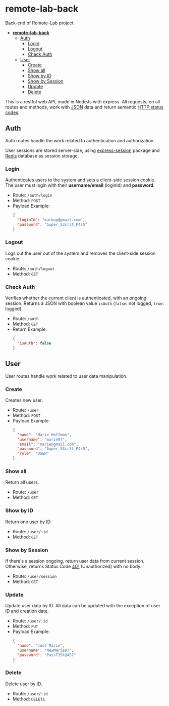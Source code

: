 # **remote-lab-back**
Back-end of Remote-Lab project.

- [**remote-lab-back**](#--remote-lab-back--)
  * [Auth](#auth)
    + [Login](#login)
    + [Logout](#logout)
    + [Check Auth](#check-auth)
  * [User](#user)
    + [Create](#create)
    + [Show all](#show-all)
    + [Show by ID](#show-by-id)
    + [Show by Session](#show-by-session)
    + [Update](#update)
    + [Delete](#delete)

This is a restful web API, made in NodeJs with express.
All requests, on all routes and methods, work with [JSON](https://www.json.org/json-en.html) data and return semantic [HTTP status codes](https://developer.mozilla.org/en-US/docs/Web/HTTP/Status).

## Auth

Auth routes handle the work related to authentication and authorization.

User sessions are stored server-side, using [express-session](https://github.com/expressjs/session) package and [Redis](https://redis.io/) database as session storage.

### Login

Authenticates users to the system and sets a client-side session cookie. The user must login with their **username/email** (loginId) and **password**.

- Route: `/auth/login`
- Method: `POST`
- Payload Example:
  ```JSON
  {
    "loginId": "markup@gmail.com",
    "password": "5uper_S3cr3t_P4s5"
  }
  ```

### Logout

Logs out the user out of the system and removes the client-side session cookie.

- Route: `/auth/logout`
- Method: `GET`

### Check Auth
Verifies whether the current client is authenticated, with an ongoing session. Returns a JSON with boolean value `isAuth` (`false`: not logged, `true`: logged).

- Route: `/auth`
- Method: `GET`
- Return Example:
  ```JSON
  {
    "isAuth": false
  }
  ```

## User

User routes handle work related to user data manipulation.

### Create

Creates new user.

- Route: `/user`
- Method: `POST`
- Payload Example:
  ```JSON
  {
    "name": "Marie Hoffman",
    "username": "marie97",
    "email": "marie@gmail.com",
    "password": "5uper_S3cr3t_P4s5",
    "role": "USER"
  }
  ```

### Show all

Return all users.

- Route: `/user`
- Method: `GET`


### Show by ID

Return one user by ID.

- Route: `/user/:id`
- Method: `GET`

### Show by Session

If there's a session ongoing, return user data from current session. Otherwise, returns Status Code [401](https://developer.mozilla.org/en-US/docs/Web/HTTP/Status/401) (Unauthorized) with no body.

- Route: `/user/session`
- Method: `GET`

### Update

Update user data by ID. All data can be updated with the exception of user ID and creation date.

- Route: `/user/:id`
- Method: `PUT`
- Payload Example:
  ```JSON
  {
    "name": "Just Marie",
    "username": "NewMarie97",
    "password": "PassT35t@457"
  }
  ```

### Delete

Delete user by ID.

- Route: `/user/:id`
- Method: `DELETE`